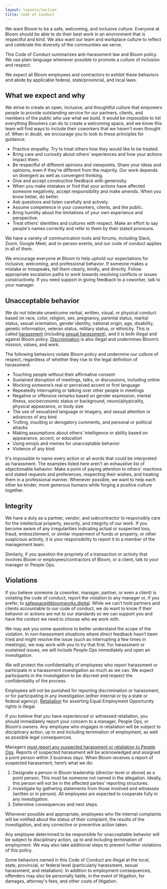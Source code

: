 ```yaml
---
layout: layouts/section
title: Code of Conduct
---
```


We want Bloom to be a safe, welcoming, and inclusive culture. Everyone at Bloom should be able to do their best work in an environment that is respectful and kind. We also want our team and workplace culture to reflect and celebrate the diversity of the communities we serve.

This Code of Conduct summarizes anti-harassment law and Bloom policy. We use plain language whenever possible to promote a culture of inclusion and respect.

We expect all Bloom employees and contractors to exhibit these behaviors and abide by applicable federal, state/provincial, and local laws.


## What we expect and why

We strive to create an open, inclusive, and thoughtful culture that empowers people to provide outstanding service for our partners, clients, and members of the public who use what we build. It would be impossible to list everything Bloomers can do to create a welcoming space, and we know this team will find ways to include their coworkers that we haven't even thought of. When in doubt, we encourage you to look to these principles for guidance:

* Practice empathy. Try to treat others how they would like to be treated.
* Bring care and curiosity about others’ experiences and how your actions impact them.
* Be respectful of different opinions and viewpoints. Share your ideas and opinions, even if they're different from the majority. Our work depends on divergent as well as convergent thinking.
* Give and accept constructive feedback with generosity.
* When you make mistakes or find that your actions have affected someone negatively, accept responsibility and make amends. When you know better, do better.
* Ask questions and listen carefully and actively.
* Assume competence in your coworkers, clients, and the public.
* Bring humility about the limitations of your own experience and perspective.
* Treat others’ identities and cultures with respect. Make an effort to say people's names correctly and refer to them by their stated pronouns.

We have a variety of communication tools and forums, including Slack, Zoom, Google Meet, and in-person events, and our code of conduct applies in all of them.

We encourage everyone at Bloom to help uphold our expectations for inclusive, welcoming, and professional behavior. If someone makes a mistake or misspeaks, tell them clearly, kindly, and directly. Follow appropriate escalation paths to work towards resolving conflicts or issues constructively. If you need support in giving feedback to a coworker, talk to your manager.


## Unacceptable behavior

We do not tolerate unwelcome verbal, written, visual, or physical conduct based on race, color, religion, sex, pregnancy, parental status, marital status, sexual orientation, gender identity, national origin, age, disability, genetic information, veteran status, military status, or ethnicity. This is called [harassment](https://www.eeoc.gov/harassment) (including [sexual harassment](https://www.eeoc.gov/sexual-harassment)), and it is both illegal and against Bloom policy. [Discrimination](https://www.eeoc.gov/discrimination-type) is also illegal and undermines Bloom’s mission, values, and work.

The following behaviors violate Bloom policy and undermine our culture of respect, regardless of whether they rise to the legal definition of harassment:

* Touching people without their affirmative consent
* Sustained disruption of meetings, talks, or discussions, including online
* Mocking someone’s real or perceived accent or first language
* Repeatedly interrupting or talking over other people in meetings
* Negative or offensive remarks based on gender expression, mental illness, socioeconomic status or background, neuro(a)typicality, physical appearance, or body size
* The use of sexualized language or imagery, and sexual attention or advances of any kind
* Trolling, insulting or derogatory comments, and personal or political attacks
* Making assumptions about others’ intelligence or ability based on appearance, accent, or education
* Using emojis and memes for unacceptable behavior
* Violence of any kind

It's impossible to name every action or all words that could be interpreted as harassment. The examples listed here aren't an exhaustive list of objectionable behavior. Make a point of paying attention to others' reactions and stated requests and preferences, respecting their wishes, and treating them in a professional manner. Whenever possible, we want to help each other be kinder, more generous humans while forging a positive culture together.


## Integrity

We have a duty as a partner, vendor, and subcontractor to responsibly care for the intellectual property, security, and integrity of our work. If you become aware of any irregularities indicating actual or suspected loss, fraud, embezzlement, or similar impairment of funds or property, or other suspicious activity, it is your responsibility to report it to a member of the management team.

Similarly, if you question the propriety of a transaction or activity that involves Bloom or employees/contractors of Bloom, or a client, talk to your manager or People Ops.


## Violations

If you believe someone (a coworker, manager, partner, or even a client) is violating the code of conduct, report the violation to any manager or, if you prefer, to [safespace@bloomworks.digital](mailto:safespace@bloomworks.digital). While we can’t hold partners and clients accountable to our code of conduct, we do want to know if their behavior or actions are not to our standards so we can support you and have the context we need to choose who we work with.

We may ask you some questions to better understand the scope of the violation. In non-harassment situations where direct feedback hasn’t been tried and might resolve the issue (such as interrupting a few times in meetings), we may work with you to try that first. For harassment or sustained issues, we will include People Ops immediately and open an investigation.

We will protect the confidentiality of employees who report harassment or participate in a harassment investigation as much as we can. We expect participants in the investigation to be discreet and respect the confidentiality of the process.

Employees will not be punished for reporting discrimination or harassment, or for participating in any investigation (either internal or by a state or federal agency). [Retaliation](https://www.eeoc.gov/retaliation) for asserting Equal Employment Opportunity rights is illegal.

If you believe that you have experienced or witnessed retaliation, you should immediately report your concern to a manager, People Ops, or Bloom’s owners. Any employee who engages in retaliation will be subject to disciplinary action, up to and including termination of employment, as well as possible legal consequences.

Managers [must report any suspected harassment or retaliation to People Ops](mailto:safespace@bloomworks.digital). Reports of suspected harassment will be acknowledged and assigned a point person within 3 business days. When Bloom receives a report of suspected harassment, here’s what we do:

1. Designate a person in Bloom leadership (director-level or above) as a point person. This must be someone not named in the allegation. Ideally, this person will not be in the affected parties’ reporting structures.
2. Investigate by gathering statements from those involved and witnesses (written or in person). All employees are expected to cooperate fully in any investigation.
3. Determine consequences and next steps.

Whenever possible and appropriate, employees who file internal complaints will be notified about the status of their complaint, the results of the investigation, and any corrective or preventive action taken.

Any employee determined to be responsible for unacceptable behavior will be subject to disciplinary action, up to and including termination of employment. We may also take additional steps to prevent further violations of this policy.

Some behaviors named in this Code of Conduct are illegal at the local, state, provincial, or federal level (particularly harassment, sexual harassment, and retaliation). In addition to employment consequences, offenders may also be personally liable, in the event of litigation, for damages, attorney's fees, and other costs of litigation.
